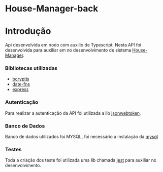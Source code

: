 # House-Manager-back


# Introdução
Api desenvolvida em nodo com auxilio de Typescript. Nesta API foi desenvolvida
para auxiliar em no desenvolvimento de sistema
[House-Manager](https://github.com/EdneiFNeto/House-Manager-front).

### Bibliotecas utilizadas
- [bcryptjs](https://www.npmjs.com/package/bcryptjs)
- [date-fns](https://date-fns.org/docs/Getting-Started)
- [express](https://expressjs.com/pt-br/)

### Autenticação

Para realizar a autenticação da API foi utilizada a lib
[jsonwebtoken](https://www.npmjs.com/package/jsonwebtoken).


### Banco de Dados

Banco de dados utilizados foi MYSQL, foi necessário a instalação da
[mysql](https://www.npmjs.com/package/mysql)

### Testes
Toda a criação dos teste foi utilizada uma lib chamada [jest](https://jestjs.io/docs/en/getting-started) para auxiliar
no desenvolvimento.




